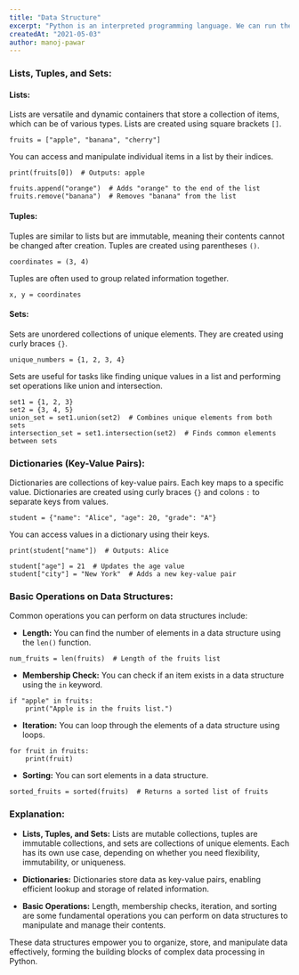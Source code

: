 ```yaml
---
title: "Data Structure"
excerpt: "Python is an interpreted programming language. We can run the Python code in the interactive mode or using the source code file."
createdAt: "2021-05-03"
author: manoj-pawar
---
```


### Lists, Tuples, and Sets:

#### Lists:

Lists are versatile and dynamic containers that store a collection of items, which can be of various types. Lists are created using square brackets `[]`.

```python[class="line-numbers"]
fruits = ["apple", "banana", "cherry"]
```

You can access and manipulate individual items in a list by their indices.

```python[class="line-numbers"]
print(fruits[0])  # Outputs: apple

fruits.append("orange")  # Adds "orange" to the end of the list
fruits.remove("banana")  # Removes "banana" from the list
```

#### Tuples:

Tuples are similar to lists but are immutable, meaning their contents cannot be changed after creation. Tuples are created using parentheses `()`.

```python[class="line-numbers"]
coordinates = (3, 4)
```

Tuples are often used to group related information together.

```python[class="line-numbers"]
x, y = coordinates
```

#### Sets:

Sets are unordered collections of unique elements. They are created using curly braces `{}`.

```python[class="line-numbers"]
unique_numbers = {1, 2, 3, 4}
```

Sets are useful for tasks like finding unique values in a list and performing set operations like union and intersection.

```python[class="line-numbers"]
set1 = {1, 2, 3}
set2 = {3, 4, 5}
union_set = set1.union(set2)  # Combines unique elements from both sets
intersection_set = set1.intersection(set2)  # Finds common elements between sets
```

### Dictionaries (Key-Value Pairs):

Dictionaries are collections of key-value pairs. Each key maps to a specific value. Dictionaries are created using curly braces `{}` and colons `:` to separate keys from values.

```python[class="line-numbers"]
student = {"name": "Alice", "age": 20, "grade": "A"}
```

You can access values in a dictionary using their keys.

```python[class="line-numbers"]
print(student["name"])  # Outputs: Alice

student["age"] = 21  # Updates the age value
student["city"] = "New York"  # Adds a new key-value pair
```

### Basic Operations on Data Structures:

Common operations you can perform on data structures include:

-   **Length:** You can find the number of elements in a data structure using the `len()` function.

```python[class="line-numbers"]
num_fruits = len(fruits)  # Length of the fruits list
```

-   **Membership Check:** You can check if an item exists in a data structure using the `in` keyword.

```python[class="line-numbers"]
if "apple" in fruits:
    print("Apple is in the fruits list.")
```

-   **Iteration:** You can loop through the elements of a data structure using loops.

```python[class="line-numbers"]
for fruit in fruits:
    print(fruit)
```

-   **Sorting:** You can sort elements in a data structure.

```python[class="line-numbers"]
sorted_fruits = sorted(fruits)  # Returns a sorted list of fruits
```

### Explanation:

-   **Lists, Tuples, and Sets:** Lists are mutable collections, tuples are immutable collections, and sets are collections of unique elements. Each has its own use case, depending on whether you need flexibility, immutability, or uniqueness.

-   **Dictionaries:** Dictionaries store data as key-value pairs, enabling efficient lookup and storage of related information.

-   **Basic Operations:** Length, membership checks, iteration, and sorting are some fundamental operations you can perform on data structures to manipulate and manage their contents.

These data structures empower you to organize, store, and manipulate data effectively, forming the building blocks of complex data processing in Python.
